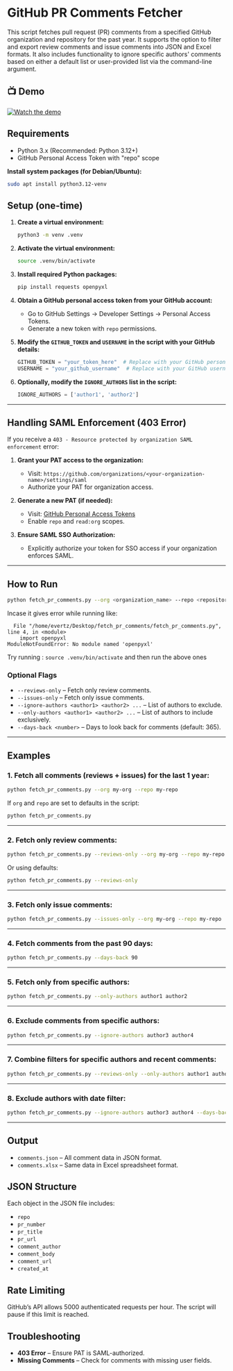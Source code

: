 # GitHub PR Comments Fetcher

This script fetches pull request (PR) comments from a specified GitHub organization and repository for the past year. It supports the option to filter and export review comments and issue comments into JSON and Excel formats. It also includes functionality to ignore specific authors' comments based on either a default list or user-provided list via the command-line argument.

## 📺 Demo

[![Watch the demo](https://img.youtube.com/vi/abc123XYZ/0.jpg)](https://www.youtube.com/watch?v=abc123XYZ)

## Requirements

* Python 3.x (Recommended: Python 3.12+)
* GitHub Personal Access Token with "repo" scope

**Install system packages (for Debian/Ubuntu):**

```bash
sudo apt install python3.12-venv
```

## Setup (one-time)

1. **Create a virtual environment:**

   ```bash
   python3 -m venv .venv
   ```

2. **Activate the virtual environment:**

   ```bash
   source .venv/bin/activate
   ```

3. **Install required Python packages:**

   ```bash
   pip install requests openpyxl
   ```

4. **Obtain a GitHub personal access token from your GitHub account:**

   * Go to GitHub Settings → Developer Settings → Personal Access Tokens.
   * Generate a new token with `repo` permissions.

5. **Modify the `GITHUB_TOKEN` and `USERNAME` in the script with your GitHub details:**

   ```python
   GITHUB_TOKEN = "your_token_here"  # Replace with your GitHub personal access token
   USERNAME = "your_github_username"  # Replace with your GitHub username
   ```

6. **Optionally, modify the `IGNORE_AUTHORS` list in the script:**

   ```python
   IGNORE_AUTHORS = ['author1', 'author2']
   ```

---

## Handling SAML Enforcement (403 Error)

If you receive a `403 - Resource protected by organization SAML enforcement` error:

1. **Grant your PAT access to the organization:**

   * Visit: `https://github.com/organizations/<your-organization-name>/settings/saml`
   * Authorize your PAT for organization access.

2. **Generate a new PAT (if needed):**

   * Visit: [GitHub Personal Access Tokens](https://github.com/settings/tokens)
   * Enable `repo` and `read:org` scopes.

3. **Ensure SAML SSO Authorization:**

   * Explicitly authorize your token for SSO access if your organization enforces SAML.

---

## How to Run

```bash
python fetch_pr_comments.py --org <organization_name> --repo <repository_name>
```

Incase it gives error while running like:
```Traceback (most recent call last):
  File "/home/evertz/Desktop/fetch_pr_comments/fetch_pr_comments.py", line 4, in <module>
    import openpyxl
ModuleNotFoundError: No module named 'openpyxl'
```
Try running : `source .venv/bin/activate` 
and then run the above ones

### Optional Flags

* `--reviews-only` – Fetch only review comments.
* `--issues-only` – Fetch only issue comments.
* `--ignore-authors <author1> <author2> ...` – List of authors to exclude.
* `--only-authors <author1> <author2> ...` – List of authors to include exclusively.
* `--days-back <number>` – Days to look back for comments (default: 365).

---

## Examples

### 1. Fetch all comments (reviews + issues) for the last 1 year:

```bash
python fetch_pr_comments.py --org my-org --repo my-repo
```

If `org` and `repo` are set to defaults in the script:

```bash
python fetch_pr_comments.py
```

---

### 2. Fetch only review comments:

```bash
python fetch_pr_comments.py --reviews-only --org my-org --repo my-repo
```

Or using defaults:

```bash
python fetch_pr_comments.py --reviews-only
```

---

### 3. Fetch only issue comments:

```bash
python fetch_pr_comments.py --issues-only --org my-org --repo my-repo
```

---

### 4. Fetch comments from the past 90 days:

```bash
python fetch_pr_comments.py --days-back 90
```

---

### 5. Fetch only from specific authors:

```bash
python fetch_pr_comments.py --only-authors author1 author2
```

---

### 6. Exclude comments from specific authors:

```bash
python fetch_pr_comments.py --ignore-authors author3 author4
```

---

### 7. Combine filters for specific authors and recent comments:

```bash
python fetch_pr_comments.py --reviews-only --only-authors author1 author2 --days-back 30
```

---

### 8. Exclude authors with date filter:

```bash
python fetch_pr_comments.py --ignore-authors author3 author4 --days-back 180
```

---

## Output

* `comments.json` – All comment data in JSON format.
* `comments.xlsx` – Same data in Excel spreadsheet format.

## JSON Structure

Each object in the JSON file includes:

* `repo`
* `pr_number`
* `pr_title`
* `pr_url`
* `comment_author`
* `comment_body`
* `comment_url`
* `created_at`

## Rate Limiting

GitHub’s API allows 5000 authenticated requests per hour. The script will pause if this limit is reached.

## Troubleshooting

* **403 Error** – Ensure PAT is SAML-authorized.
* **Missing Comments** – Check for comments with missing user fields.
